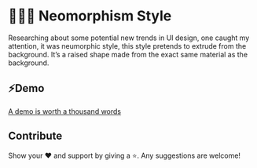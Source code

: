 # 👩🏻‍💻 Neomorphism Style

Researching about some potential new trends in UI design, one caught my attention, it was neumorphic style, this style pretends to extrude from the background. It’s a raised shape made from the exact same material as the background.


## ⚡️Demo 

[A demo is worth a thousand words](https://droy-prod.web.app/about)

## Contribute

Show your ❤️ and support by giving a ⭐. 
Any suggestions are welcome!

